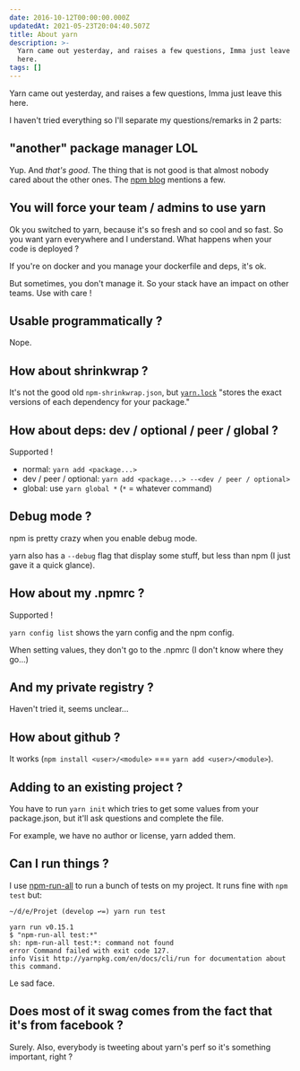 ```yaml
---
date: 2016-10-12T00:00:00.000Z
updatedAt: 2021-05-23T20:04:40.507Z
title: About yarn
description: >-
  Yarn came out yesterday, and raises a few questions, Imma just leave this
  here.
tags: []
---
```


Yarn came out yesterday, and raises a few questions, Imma just leave this here.

I haven't tried everything so I'll separate my questions/remarks in 2 parts:

## "another" package manager LOL

Yup. And _that's good_. The thing that is not good is that almost nobody cared about the other ones. The [npm blog](http://blog.npmjs.org/post/151660845210/hello-yarn) mentions a few.

## You will force your team / admins to use yarn

Ok you switched to yarn, because it's so fresh and so cool and so fast. So you want yarn everywhere and I understand. What happens when your code is deployed ?

If you're on docker and you manage your dockerfile and deps, it's ok.

But sometimes, you don't manage it. So your stack have an impact on other teams. Use with care !

## Usable programmatically ?

Nope.

## How about shrinkwrap ?

It's not the good old `npm-shrinkwrap.json`, but [`yarn.lock`](https://yarnpkg.com/en/docs/version-control) "stores the exact versions of each dependency for your package."

## How about deps: dev / optional / peer / global ?

Supported !

- normal: `yarn add <package...>`
- dev / peer / optional: `yarn add <package...> --<dev / peer / optional>`
- global: use `yarn global *` (`*` = whatever command)

## Debug mode ?

npm is pretty crazy when you enable debug mode.

yarn also has a `--debug` flag that display some stuff, but less than npm (I just gave it a quick glance).

## How about my .npmrc ?

Supported !

`yarn config list` shows the yarn config and the npm config.

When setting values, they don't go to the .npmrc (I don't know where they go...)

## And my private registry ?

Haven't tried it, seems unclear...

## How about github ?

It works (`npm install <user>/<module>` === `yarn add <user>/<module>`).

## Adding to an existing project ?

You have to run `yarn init` which tries to get some values from your package.json, but it'll ask questions and complete the file.

For example, we have no author or license, yarn added them.

## Can I run things ?

I use [npm-run-all](https://www.npmjs.com/package/npm-run-all) to run a bunch of tests on my project. It runs fine with `npm test` but:

```shell
~/d/e/Projet (develop ↩=) yarn run test

yarn run v0.15.1
$ "npm-run-all test:*"
sh: npm-run-all test:*: command not found
error Command failed with exit code 127.
info Visit http://yarnpkg.com/en/docs/cli/run for documentation about this command.
```

Le sad face.

## Does most of it swag comes from the fact that it's from facebook ?

Surely. Also, everybody is tweeting about yarn's perf so it's something important, right ?
